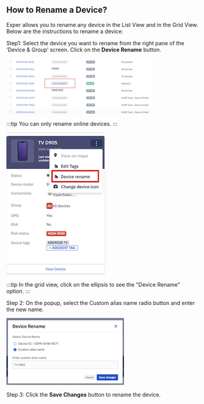 ## How to Rename a Device?

Esper allows you to rename any device in the List View and in the Grid View. Below are the instructions to rename a device:

  

Step1: Select the device you want to rename from the right pane of the ‘Device & Group’ screen. Click on the **Device Rename** button.

  

![Rename device link](./images/renamedevice/42_Groups_devices_main_screen_actions_rename_device_list_view.png)


:::tip
You can only rename online devices.
:::

  

![Grid view rename option](./images/renamedevice/43_Groups_devices_main_screen_rename_device_grid_view.png)

  
:::tip
In the grid view, click on the ellipsis to see the "Device Rename" option.
:::

  

Step 2: On the popup, select the Custom alias name radio button and enter the new name.

  

![Choose a name](./images/renamedevice/44_Groups_devices_main_screen_rename_device_modal.png)

  

Step 3: Click the **Save Changes** button to rename the device.